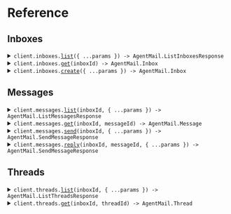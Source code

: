 # Reference

## Inboxes

<details><summary><code>client.inboxes.<a href="/src/api/resources/inboxes/client/Client.ts">list</a>({ ...params }) -> AgentMail.ListInboxesResponse</code></summary>
<dl>
<dd>

#### 🔌 Usage

<dl>
<dd>

<dl>
<dd>

```typescript
await client.inboxes.list({
    limit: 10,
    lastKey: "123e4567-e89b-12d3-a456-426614174000",
});
```

</dd>
</dl>
</dd>
</dl>

#### ⚙️ Parameters

<dl>
<dd>

<dl>
<dd>

**request:** `AgentMail.ListInboxesRequest`

</dd>
</dl>

<dl>
<dd>

**requestOptions:** `Inboxes.RequestOptions`

</dd>
</dl>
</dd>
</dl>

</dd>
</dl>
</details>

<details><summary><code>client.inboxes.<a href="/src/api/resources/inboxes/client/Client.ts">get</a>(inboxId) -> AgentMail.Inbox</code></summary>
<dl>
<dd>

#### 🔌 Usage

<dl>
<dd>

<dl>
<dd>

```typescript
await client.inboxes.get("yourinbox@agentmail.to");
```

</dd>
</dl>
</dd>
</dl>

#### ⚙️ Parameters

<dl>
<dd>

<dl>
<dd>

**inboxId:** `AgentMail.InboxId`

</dd>
</dl>

<dl>
<dd>

**requestOptions:** `Inboxes.RequestOptions`

</dd>
</dl>
</dd>
</dl>

</dd>
</dl>
</details>

<details><summary><code>client.inboxes.<a href="/src/api/resources/inboxes/client/Client.ts">create</a>({ ...params }) -> AgentMail.Inbox</code></summary>
<dl>
<dd>

#### 🔌 Usage

<dl>
<dd>

<dl>
<dd>

```typescript
await client.inboxes.create({
    username: "yourinbox",
    displayName: "Your Inbox",
});
```

</dd>
</dl>
</dd>
</dl>

#### ⚙️ Parameters

<dl>
<dd>

<dl>
<dd>

**request:** `AgentMail.CreateInboxRequest`

</dd>
</dl>

<dl>
<dd>

**requestOptions:** `Inboxes.RequestOptions`

</dd>
</dl>
</dd>
</dl>

</dd>
</dl>
</details>

## Messages

<details><summary><code>client.messages.<a href="/src/api/resources/messages/client/Client.ts">list</a>(inboxId, { ...params }) -> AgentMail.ListMessagesResponse</code></summary>
<dl>
<dd>

#### 🔌 Usage

<dl>
<dd>

<dl>
<dd>

```typescript
await client.messages.list("yourinbox@agentmail.to", {
    limit: 10,
});
```

</dd>
</dl>
</dd>
</dl>

#### ⚙️ Parameters

<dl>
<dd>

<dl>
<dd>

**inboxId:** `AgentMail.InboxId`

</dd>
</dl>

<dl>
<dd>

**request:** `AgentMail.ListMessagesRequest`

</dd>
</dl>

<dl>
<dd>

**requestOptions:** `Messages.RequestOptions`

</dd>
</dl>
</dd>
</dl>

</dd>
</dl>
</details>

<details><summary><code>client.messages.<a href="/src/api/resources/messages/client/Client.ts">get</a>(inboxId, messageId) -> AgentMail.Message</code></summary>
<dl>
<dd>

#### 🔌 Usage

<dl>
<dd>

<dl>
<dd>

```typescript
await client.messages.get("yourinbox@agentmail.to", "msg_123");
```

</dd>
</dl>
</dd>
</dl>

#### ⚙️ Parameters

<dl>
<dd>

<dl>
<dd>

**inboxId:** `AgentMail.InboxId`

</dd>
</dl>

<dl>
<dd>

**messageId:** `AgentMail.MessageId`

</dd>
</dl>

<dl>
<dd>

**requestOptions:** `Messages.RequestOptions`

</dd>
</dl>
</dd>
</dl>

</dd>
</dl>
</details>

<details><summary><code>client.messages.<a href="/src/api/resources/messages/client/Client.ts">send</a>(inboxId, { ...params }) -> AgentMail.SendMessageResponse</code></summary>
<dl>
<dd>

#### 🔌 Usage

<dl>
<dd>

<dl>
<dd>

```typescript
await client.messages.send("yourinbox@agentmail.to", {
    to: ["bob@example.com"],
    cc: ["charlie@example.com"],
    bcc: ["david@example.com"],
    subject: "Project Discussion",
    text: "Let's review the timeline for the project.",
    html: "<p>Let's review the timeline for the project.</p>",
});
```

</dd>
</dl>
</dd>
</dl>

#### ⚙️ Parameters

<dl>
<dd>

<dl>
<dd>

**inboxId:** `AgentMail.InboxId`

</dd>
</dl>

<dl>
<dd>

**request:** `AgentMail.SendMessageRequest`

</dd>
</dl>

<dl>
<dd>

**requestOptions:** `Messages.RequestOptions`

</dd>
</dl>
</dd>
</dl>

</dd>
</dl>
</details>

<details><summary><code>client.messages.<a href="/src/api/resources/messages/client/Client.ts">reply</a>(inboxId, messageId, { ...params }) -> AgentMail.SendMessageResponse</code></summary>
<dl>
<dd>

#### 🔌 Usage

<dl>
<dd>

<dl>
<dd>

```typescript
await client.messages.reply("yourinbox@agentmail.to", "msg_123", {
    text: "Thanks for the update. Let's meet tomorrow at 2 PM.",
    html: "<p>Thanks for the update. Let's meet tomorrow at 2 PM.</p>",
    cc: ["charlie@example.com"],
    bcc: ["david@example.com"],
});
```

</dd>
</dl>
</dd>
</dl>

#### ⚙️ Parameters

<dl>
<dd>

<dl>
<dd>

**inboxId:** `AgentMail.InboxId`

</dd>
</dl>

<dl>
<dd>

**messageId:** `AgentMail.MessageId`

</dd>
</dl>

<dl>
<dd>

**request:** `AgentMail.ReplyToMessageRequest`

</dd>
</dl>

<dl>
<dd>

**requestOptions:** `Messages.RequestOptions`

</dd>
</dl>
</dd>
</dl>

</dd>
</dl>
</details>

## Threads

<details><summary><code>client.threads.<a href="/src/api/resources/threads/client/Client.ts">list</a>(inboxId, { ...params }) -> AgentMail.ListThreadsResponse</code></summary>
<dl>
<dd>

#### 🔌 Usage

<dl>
<dd>

<dl>
<dd>

```typescript
await client.threads.list("yourinbox@agentmail.to", {
    limit: 10,
});
```

</dd>
</dl>
</dd>
</dl>

#### ⚙️ Parameters

<dl>
<dd>

<dl>
<dd>

**inboxId:** `AgentMail.InboxId`

</dd>
</dl>

<dl>
<dd>

**request:** `AgentMail.ListThreadsRequest`

</dd>
</dl>

<dl>
<dd>

**requestOptions:** `Threads.RequestOptions`

</dd>
</dl>
</dd>
</dl>

</dd>
</dl>
</details>

<details><summary><code>client.threads.<a href="/src/api/resources/threads/client/Client.ts">get</a>(inboxId, threadId) -> AgentMail.Thread</code></summary>
<dl>
<dd>

#### 🔌 Usage

<dl>
<dd>

<dl>
<dd>

```typescript
await client.threads.get("yourinbox@agentmail.to", "thread_123");
```

</dd>
</dl>
</dd>
</dl>

#### ⚙️ Parameters

<dl>
<dd>

<dl>
<dd>

**inboxId:** `AgentMail.InboxId`

</dd>
</dl>

<dl>
<dd>

**threadId:** `AgentMail.ThreadId`

</dd>
</dl>

<dl>
<dd>

**requestOptions:** `Threads.RequestOptions`

</dd>
</dl>
</dd>
</dl>

</dd>
</dl>
</details>
